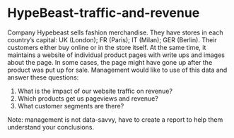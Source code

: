 # HypeBeast-traffic-and-revenue
Company Hypebeast sells fashion merchandise. They have stores in each country’s capital: UK (London); FR (Paris); IT (Milan); GER (Berlin). Their customers either buy online or in the store itself. 
At the same time, it maintains a website of individual product pages with write ups and images about the page. In some cases, the page might have gone up after the product was put up for sale. 
Management would like to use of this data and answer these questions: 
1.	What is the impact of our website traffic on revenue? 
2.	Which products get us pageviews and revenue?
3.	What customer segments are there?

Note: management is not data-savvy, have to create a report to help them understand your conclusions.

